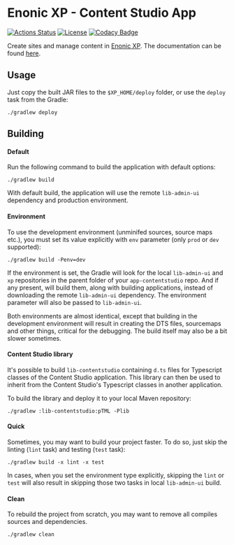 Enonic XP - Content Studio App
===

[![Actions Status](https://github.com/enonic/app-contentstudio/workflows/Gradle%20Build/badge.svg)](https://github.com/enonic/app-contentstudio/actions)
[![License][license-image]][license-url]
[![Codacy Badge](https://app.codacy.com/project/badge/Grade/058e2e1b329b41e38a00769827b7912b)](https://www.codacy.com/gh/enonic/app-contentstudio/dashboard?utm_source=github.com&amp;utm_medium=referral&amp;utm_content=enonic/app-contentstudio&amp;utm_campaign=Badge_Grade)

Create sites and manage content in [Enonic XP](https://github.com/enonic/xp). The documentation can be found [here](https://developer.enonic.com/docs/content-studio/stable).

## Usage

Just copy the built JAR files to the `$XP_HOME/deploy` folder, or use the `deploy` task from the Gradle:

```
./gradlew deploy
```

## Building

#### Default

Run the following command to build the application with default options:

```
./gradlew build
```

With default build, the application will use the remote `lib-admin-ui` dependency and production environment.

#### Environment

To use the development environment (unminifed sources, source maps etc.), you must set its value explicitly with `env` parameter (only `prod` or `dev` supported):

```
./gradlew build -Penv=dev
```

If the environment is set, the Gradle will look for the local `lib-admin-ui` and `xp` repositories in the parent folder of your `app-contentstudio` repo. And if any present, will build them, along with building applications, instead of downloading the remote `lib-admin-ui` dependency.
The environment parameter will also be passed to `lib-admin-ui`.

Both environments are almost identical, except that building in the development environment will result in creating the DTS files, sourcemaps and other things, critical for the debugging.
The build itself may also be a bit slower sometimes.

#### Content Studio library

It's possible to build `lib-contentstudio` containing `d.ts` files for Typescript classes of the Content Studio application. This library can then be used
to inherit from the Content Studio's Typescript classes in another application.

To build the library and deploy it to your local Maven repository:

```
./gradlew :lib-contentstudio:pTML -Plib
```

#### Quick

Sometimes, you may want to build your project faster. To do so, just skip the linting (`lint` task) and testing (`test` task):

```
./gradlew build -x lint -x test
```

In cases, when you set the environment type explicitly, skipping the `lint` or `test` will also result in skipping those two tasks in local `lib-admin-ui` build.

#### Clean

To rebuild the project from scratch, you may want to remove all compiles sources and dependencies.

```
./gradlew clean
```

<!-- Links -->
[license-url]:   LICENSE.txt
[license-image]: https://img.shields.io/github/license/enonic/app-contentstudio.svg "GPL 3.0"
